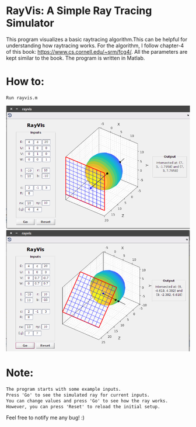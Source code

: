 # RayVis: A Simple Ray Tracing Simulator

This program visualizes a basic raytracing algorithm.This can be helpful for understanding how raytracing works.
For the algorithm, I follow chapter-4 of this book: https://www.cs.cornell.edu/~srm/fcg4/.
All the parameters are kept similar to the book. The program is written in Matlab.

# How to:

	Run rayvis.m

![Alt text](https://github.com/imruljubair/RayVis/blob/master/SS/1.png)
![Alt text](https://github.com/imruljubair/RayVis/blob/master/SS/3.png)

# Note:
	The program starts with some example inputs.
	Press 'Go' to see the simulated ray for current inputs.
	You can change values and press 'Go' to see how the ray works.
	However, you can press 'Reset' to reload the initial setup.

Feel free to notify me any bug! :)
